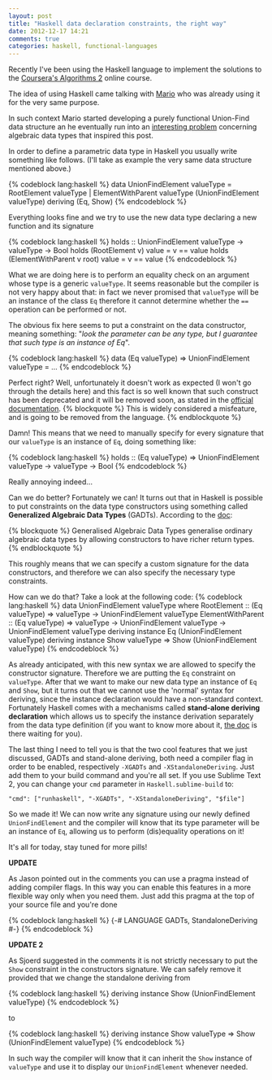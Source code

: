 ```yaml
---
layout: post
title: "Haskell data declaration constraints, the right way"
date: 2012-12-17 14:21
comments: true
categories: haskell, functional-languages
---
```


Recently I've been using the Haskell language to implement the solutions to the [Coursera's Algorithms 2](https://class.coursera.org/algo2-2012-001/class/index) online course.

The idea of using Haskell came talking with [Mario](http://blog.mariosangiorgio.com/) who was already using it for the very same purpose.

In such context Mario started developing a purely functional Union-Find data structure an he eventually run into an [interesting problem](http://blog.mariosangiorgio.com/2012/12/17/let-the-type-inferencer-work-for-you/) concerning algebraic data types that inspired this post.

<!-- more -->

In order to define a parametric data type in Haskell you usually write something like follows. (I'll take as example the very same data structure mentioned above.)

{% codeblock lang:haskell %}
data UnionFindElement valueType =
  RootElement valueType |
  ElementWithParent valueType (UnionFindElement valueType)
  deriving (Eq, Show)
{% endcodeblock %}

Everything looks fine and we try to use the new data type declaring a new function and its signature

{% codeblock lang:haskell %}
holds :: UnionFindElement valueType -> valueType -> Bool
holds (RootElement v) value = v == value
holds (ElementWithParent v root) value = v == value
{% endcodeblock %}

What we are doing here is to perform an equality check on an argument whose type is a generic `valueType`. It seems reasonable but the compiler is not very happy about that: in fact we never promised that `valueType` will be an instance of the class `Eq` therefore it cannot determine whether the `==` operation can be performed or not.

The obvious fix here seems to put a constraint on the data constructor, meaning something: "*look the parameter can be any type, but I guarantee that such type is an instance of Eq*".

{% codeblock lang:haskell %}
data (Eq valueType) => UnionFindElement valueType = ...
{% endcodeblock %}

Perfect right? Well, unfortunately it doesn't work as expected (I won't go through the details here) and this fact is so well known that such construct has been deprecated and it will be removed soon, as stated in the [official documentation](http://www.haskell.org/ghc/docs/latest/html/users_guide/data-type-extensions.html).
{% blockquote %}
This is widely considered a misfeature, and is going to be removed from the language.
{% endblockquote %}

Damn! This means that we need to manually specify for every signature that our `valueType` is an instance of `Eq`, doing something like:

{% codeblock lang:haskell %}
holds :: (Eq valueType) => UnionFindElement valueType -> valueType -> Bool
{% endcodeblock %}

Really annoying indeed...

Can we do better? Fortunately we can! It turns out that in Haskell is possible to put constraints on the data type constructors using something called **Generalized Algebraic Data Types** (GADTs). According to the [doc](http://www.haskell.org/ghc/docs/latest/html/users_guide/data-type-extensions.html#gadt):

{% blockquote %}
Generalised Algebraic Data Types generalise ordinary algebraic data types by allowing constructors to have richer return types.
{% endblockquote %}

This roughly means that we can specify a custom signature for the data constructors, and therefore we can also specify the necessary type constraints.

How can we do that? Take a look at the following code:
{% codeblock lang:haskell %}
data UnionFindElement valueType where
  	RootElement 	  :: (Eq valueType) => valueType -> UnionFindElement valueType
  	ElementWithParent :: (Eq valueType) => valueType -> UnionFindElement valueType -> UnionFindElement valueType
deriving instance Eq (UnionFindElement valueType)
deriving instance Show valueType => Show (UnionFindElement valueType)
{% endcodeblock %}

As already anticipated, with this new syntax we are allowed to specify the constructor signature. Therefore we are putting the `Eq` constraint on `valueType`. After that we want to make our new data type an instance of `Eq` and `Show`, but it turns out that we cannot use the 'normal' syntax for deriving, since the instance declaration would have a non-standard context. Fortunately Haskell comes with a mechanisms called **stand-alone deriving declaration** which allows us to specify the instance derivation separately from the data type definition (if you want to know more about it, [the doc](http://www.haskell.org/ghc/docs/6.12.2/html/users_guide/deriving.html) is there waiting for you).

The last thing I need to tell you is that the two cool features that we just discussed, GADTs and stand-alone deriving, both need a compiler flag in order to be enabled, respectively `-XGADTs` and `-XStandaloneDeriving`. Just add them to your build command and you're all set.
If you use Sublime Text 2, you can change your `cmd` parameter in `Haskell.sublime-build` to:

```
"cmd": ["runhaskell", "-XGADTs", "-XStandaloneDeriving", "$file"]
```

So we made it! We can now write any signature using our newly defined `UnionFindElement` and the compiler will know that its type parameter will be an instance of `Eq`, allowing us to perform (dis)equality operations on it!

It's all for today,
stay tuned for more pills!

**UPDATE**

As Jason pointed out in the comments you can use a pragma instead of adding compiler flags. In this way you can enable this features in a more flexible way only when you need them. Just add this pragma at the top of your source file and you're done

{% codeblock lang:haskell %}
{-# LANGUAGE GADTs, StandaloneDeriving #-}
{% endcodeblock %}

**UPDATE 2**

As Sjoerd suggested in the comments it is not strictly necessary to put the `Show` constraint in the constructors signature. We can safely remove it provided that we change the standalone deriving from 

{% codeblock lang:haskell %}
deriving instance Show (UnionFindElement valueType)
{% endcodeblock %}

to

{% codeblock lang:haskell %}
deriving instance Show valueType => Show (UnionFindElement valueType)
{% endcodeblock %}

In such way the compiler will know that it can inherit the `Show` instance of `valueType` and use it to display our `UnionFindElement` whenever needed.
